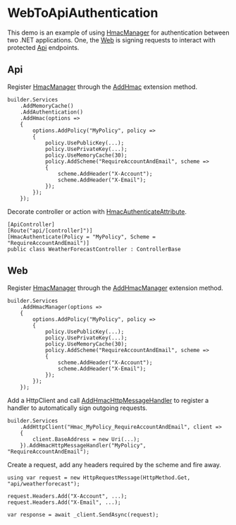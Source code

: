 
# WebToApiAuthentication

This demo is an example of using [HmacManager](../../README.md) for authentication between two .NET applications. One, the [Web](Web) is signing requests to interact with protected [Api](Api) endpoints.

## Api

Register [HmacManager](../../README.md) through the [AddHmac](/src/Mvc/Extensions/AuthenticationBuilderExtensions.cs) extension method.

    builder.Services
        .AddMemoryCache()
        .AddAuthentication()
        .AddHmac(options =>
        {
            options.AddPolicy("MyPolicy", policy =>
            {
                policy.UsePublicKey(...);
                policy.UsePrivateKey(...);
                policy.UseMemoryCache(30);
                policy.AddScheme("RequireAccountAndEmail", scheme =>
                {
                    scheme.AddHeader("X-Account");
                    scheme.AddHeader("X-Email");
                });
            });
        });

Decorate controller or action with [HmacAuthenticateAttribute](/src/Mvc/HmacAuthenticateAttribute.cs).

    [ApiController]
    [Route("api/[controller]")]
    [HmacAuthenticate(Policy = "MyPolicy", Scheme = "RequireAccountAndEmail")]
    public class WeatherForecastController : ControllerBase

## Web

Register [HmacManager](../../README.md) through the [AddHmacManager](/src/Mvc/Extensions/IServiceCollectionExtensions.cs) extension method.

    builder.Services
        .AddHmacManager(options =>
        {
            options.AddPolicy("MyPolicy", policy =>
            {
                policy.UsePublicKey(...);
                policy.UsePrivateKey(...);
                policy.UseMemoryCache(30);
                policy.AddScheme("RequireAccountAndEmail", scheme =>
                {
                    scheme.AddHeader("X-Account");
                    scheme.AddHeader("X-Email");
                });
            });
        });

Add a HttpClient and call [AddHmacHttpMessageHandler](/src/Mvc/HmacDelegatingHandler.cs) to register a handler to automatically sign outgoing requests.

    builder.Services
        .AddHttpClient("Hmac_MyPolicy_RequireAccountAndEmail", client =>
        {
            client.BaseAddress = new Uri(...);
        }).AddHmacHttpMessageHandler("MyPolicy", "RequireAccountAndEmail");

Create a request, add any headers required by the scheme and fire away.

    using var request = new HttpRequestMessage(HttpMethod.Get, "api/weatherforecast");

    request.Headers.Add("X-Account", ...);
    request.Headers.Add("X-Email", ...);

    var response = await _client.SendAsync(request);